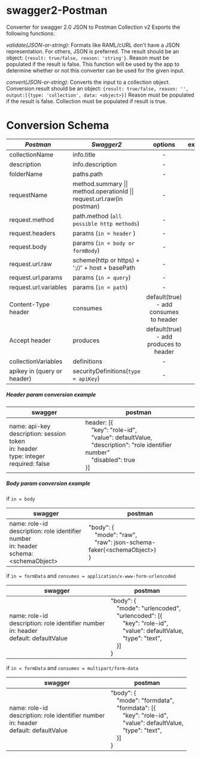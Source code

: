 # swagger2-Postman
Converter for swagger 2.0 JSON to Postman Collection v2
Exports the following functions:

*<ValidationResult> validate(JSON-or-string)*: Formats like RAML/cURL don't have a JSON representation. For others, JSON is preferred. The result should be an object: `{result: true/false, reason: 'string'}`. Reason must be populated if the result is false. This function will be used by the app to determine whether or not this converter can be used for the given input.

*<Conversion result> convert(JSON-or-string)*: Converts the input to a collection object. Conversion result should be an object: `{result: true/false, reason: '', output:[{type: 'collection', data: <object>}]` Reason must be populated if the result is false. Collection must be populated if result is true.

# Conversion Schema
| *Postman* | *Swagger2* | options | examples |
| --- | --- | :---: | :---: |
| collectionName | info.title | - | - |
| description | info.description | - | - |
| folderName | paths.path | - | - |
| requestName| method.summary \|\| method.operationId \|\| request.url.raw(in postman) | - | - |
| request.method | path.method (`all possible http methods`) | - | - |
| request.headers | params (`in = header` ) | - |<a href="#headers_example">here</a>|
| request.body | params (`in = body or formBody`) | - | <a href="#body_example">here</a> |
| request.url.raw | scheme(http or https) + '://' + host + basePath | - | - |
| request.url.params | params (`in = query`)| - | - |
| request.url.variables | params (`in = path`) | - | - |
| Content-Type header | consumes | default(true) - add consumes to header | - |
| Accept header | produces | default(true) - add produces to header | - |
| collectionVariables | definitions | - | - |
| apikey in (query or header) | securityDefinitions(`type = apiKey`) | - | - |

##### <a name="headers_example"></a>Header param conversion example
| swagger | postman |
| --- | --- |
| name: api-key	<br/>description: session token<br/>in: header<br/>type: integer<br/>required: false |header: [{<br/>&emsp;"key": "role-id",<br/>&emsp;"value": defaultValue,<br/>&emsp;"description": "role identifier number"<br>&emsp;"disabled": true<br>}]|
##### <a name="body_example"></a> Body param conversion example
if `in = body`

| swagger | postman |
| --- | --- |
| name: role-id<br/>description: role identifier number<br/>in: header<br/>schema: \<schemaObject\> |"body": {<br/>&emsp;"mode": "raw",<br/>&emsp;"raw": json-schema-faker(\<schemaObject\>)<br/>} |

if `in = formData` and `consumes = application/x-www-form-urlencoded` 

| swagger | postman |
| --- | --- |
| name: role-id<br/>description: role identifier number<br/>in: header<br/>default: defaultValue | "body": {<br/>&emsp;"mode": "urlencoded",<br/>&emsp;"urlencoded": [{<br/>&emsp;&emsp;"key": "role-id",<br/>&emsp;&emsp;"value": defaultValue,<br>&emsp;&emsp;"type": "text",<br>&emsp;}]<br/>} |

if `in = formData` and `consumes = multipart/form-data` 

| swagger | postman |
| --- | --- |
| name: role-id<br/>description: role identifier number<br/>in: header<br/>default: defaultValue | "body": {<br/>&emsp;"mode": "formdata",<br/>&emsp;"formdata": [{<br/>&emsp;&emsp;"key": "role-id",<br/>&emsp;&emsp;"value": defaultValue,<br>&emsp;&emsp;"type": "text",<br>&emsp;}]<br/>} |